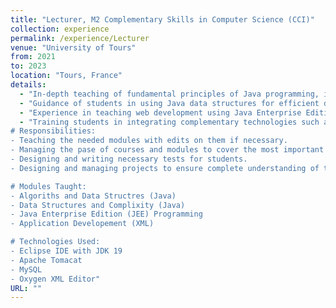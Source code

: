 ```yaml
---
title: "Lecturer, M2 Complementary Skills in Computer Science (CCI)"
collection: experience
permalink: /experience/Lecturer
venue: "University of Tours"
from: 2021
to: 2023
location: "Tours, France"
details:
  - "In-depth teaching of fundamental principles of Java programming, including the design of general algorithms and basic Java programming."
  - "Guidance of students in using Java data structures for efficient data manipulation and program performance optimization."
  - "Experience in teaching web development using Java Enterprise Edition (JEE) for creating dynamic and interactive web applications."
  - "Training students in integrating complementary technologies such as XML for data manipulation and storage.
# Responsibilities:
- Teaching the needed modules with edits on them if necessary.
- Managing the pase of courses and modules to cover the most important topics, including labs.
- Designing and writing necessary tests for students.
- Designing and managing projects to ensure complete understanding of taught modules.

# Modules Taught:
- Algoriths and Data Structres (Java)
- Data Structures and Complixity (Java)
- Java Enterprise Edition (JEE) Programming
- Application Developement (XML)

# Technologies Used:
- Eclipse IDE with JDK 19
- Apache Tomacat
- MySQL
- Oxygen XML Editor"
URL: ""
---
```



